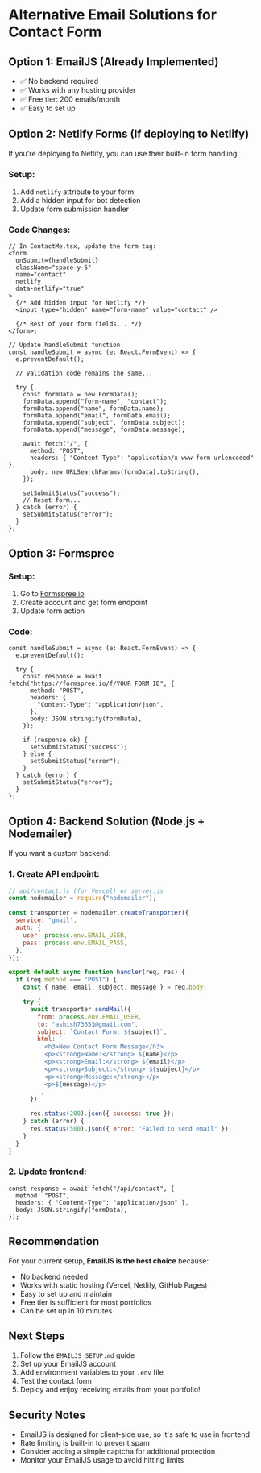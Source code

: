 # Alternative Email Solutions for Contact Form

## Option 1: EmailJS (Already Implemented)

- ✅ No backend required
- ✅ Works with any hosting provider
- ✅ Free tier: 200 emails/month
- ✅ Easy to set up

## Option 2: Netlify Forms (If deploying to Netlify)

If you're deploying to Netlify, you can use their built-in form handling:

### Setup:

1. Add `netlify` attribute to your form
2. Add a hidden input for bot detection
3. Update form submission handler

### Code Changes:

```tsx
// In ContactMe.tsx, update the form tag:
<form
  onSubmit={handleSubmit}
  className="space-y-6"
  name="contact"
  netlify
  data-netlify="true"
>
  {/* Add hidden input for Netlify */}
  <input type="hidden" name="form-name" value="contact" />

  {/* Rest of your form fields... */}
</form>;

// Update handleSubmit function:
const handleSubmit = async (e: React.FormEvent) => {
  e.preventDefault();

  // Validation code remains the same...

  try {
    const formData = new FormData();
    formData.append("form-name", "contact");
    formData.append("name", formData.name);
    formData.append("email", formData.email);
    formData.append("subject", formData.subject);
    formData.append("message", formData.message);

    await fetch("/", {
      method: "POST",
      headers: { "Content-Type": "application/x-www-form-urlencoded" },
      body: new URLSearchParams(formData).toString(),
    });

    setSubmitStatus("success");
    // Reset form...
  } catch (error) {
    setSubmitStatus("error");
  }
};
```

## Option 3: Formspree

### Setup:

1. Go to [Formspree.io](https://formspree.io/)
2. Create account and get form endpoint
3. Update form action

### Code:

```tsx
const handleSubmit = async (e: React.FormEvent) => {
  e.preventDefault();

  try {
    const response = await fetch("https://formspree.io/f/YOUR_FORM_ID", {
      method: "POST",
      headers: {
        "Content-Type": "application/json",
      },
      body: JSON.stringify(formData),
    });

    if (response.ok) {
      setSubmitStatus("success");
    } else {
      setSubmitStatus("error");
    }
  } catch (error) {
    setSubmitStatus("error");
  }
};
```

## Option 4: Backend Solution (Node.js + Nodemailer)

If you want a custom backend:

### 1. Create API endpoint:

```javascript
// api/contact.js (for Vercel) or server.js
const nodemailer = require("nodemailer");

const transporter = nodemailer.createTransporter({
  service: "gmail",
  auth: {
    user: process.env.EMAIL_USER,
    pass: process.env.EMAIL_PASS,
  },
});

export default async function handler(req, res) {
  if (req.method === "POST") {
    const { name, email, subject, message } = req.body;

    try {
      await transporter.sendMail({
        from: process.env.EMAIL_USER,
        to: "ashish73653@gmail.com",
        subject: `Contact Form: ${subject}`,
        html: `
          <h3>New Contact Form Message</h3>
          <p><strong>Name:</strong> ${name}</p>
          <p><strong>Email:</strong> ${email}</p>
          <p><strong>Subject:</strong> ${subject}</p>
          <p><strong>Message:</strong></p>
          <p>${message}</p>
        `,
      });

      res.status(200).json({ success: true });
    } catch (error) {
      res.status(500).json({ error: "Failed to send email" });
    }
  }
}
```

### 2. Update frontend:

```tsx
const response = await fetch("/api/contact", {
  method: "POST",
  headers: { "Content-Type": "application/json" },
  body: JSON.stringify(formData),
});
```

## Recommendation

For your current setup, **EmailJS is the best choice** because:

- No backend needed
- Works with static hosting (Vercel, Netlify, GitHub Pages)
- Easy to set up and maintain
- Free tier is sufficient for most portfolios
- Can be set up in 10 minutes

## Next Steps

1. Follow the `EMAILJS_SETUP.md` guide
2. Set up your EmailJS account
3. Add environment variables to your `.env` file
4. Test the contact form
5. Deploy and enjoy receiving emails from your portfolio!

## Security Notes

- EmailJS is designed for client-side use, so it's safe to use in frontend
- Rate limiting is built-in to prevent spam
- Consider adding a simple captcha for additional protection
- Monitor your EmailJS usage to avoid hitting limits
